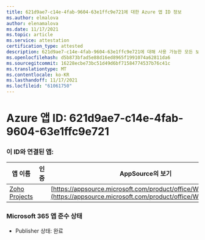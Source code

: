 ```yaml
---
title: 621d9ae7-c14e-4fab-9604-63e1ffc9e721에 대한 Azure 앱 ID 정보
ms.author: elmalova
author: elenamalova
ms.date: 11/17/2021
ms.topic: article
ms.service: attestation
certification_type: attested
description: 621d9ae7-c14e-4fab-9604-63e1ffc9e721에 대해 사용 가능한 모든 보안 및 규정 준수 정보입니다.
ms.openlocfilehash: d5b873bfad5e88d16ed8965f1991074a62811da6
ms.sourcegitcommit: 16228ecbe73bc51d49d6bf71584774537b76c41c
ms.translationtype: MT
ms.contentlocale: ko-KR
ms.lasthandoff: 11/17/2021
ms.locfileid: "61061750"
---
```

# <a name="azure-app-id-621d9ae7-c14e-4fab-9604-63e1ffc9e721"></a>Azure 앱 ID: 621d9ae7-c14e-4fab-9604-63e1ffc9e721


### <a name="apps-associated-with-this-id"></a>이 ID와 연결된 앱:
| **앱 이름** | **인증** | **AppSource의 보기** |
|--------------|---------------|-----------------------|
| [Zoho Projects](https://docs.microsoft.com/microsoft-365-app-certification/forward/WA104381668) |  | [https://appsource.microsoft.com/product/office/WA104381668](https://appsource.microsoft.com/product/office/WA104381668) |

### <a name="microsoft-365-app-compliance-status"></a>Microsoft 365 앱 준수 상태
- Publisher 상태: 완료
